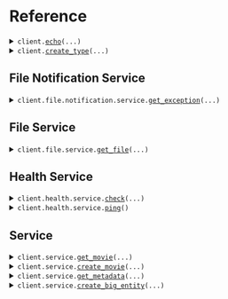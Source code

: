 # Reference
<details><summary><code>client.<a href="src/seed/base_client.py">echo</a>(...)</code></summary>
<dl>
<dd>

#### 🔌 Usage

<dl>
<dd>

<dl>
<dd>

```python
from seed import SeedExhaustive
from seed.environment import SeedExhaustiveEnvironment

client = SeedExhaustive(
    token="YOUR_TOKEN",
    environment=SeedExhaustiveEnvironment.PRODUCTION,
)
client.echo(
    request="Hello world!\\n\\nwith\\n\\tnewlines",
)

```
</dd>
</dl>
</dd>
</dl>

#### ⚙️ Parameters

<dl>
<dd>

<dl>
<dd>

**request:** `str` 
    
</dd>
</dl>

<dl>
<dd>

**request_options:** `typing.Optional[RequestOptions]` — Request-specific configuration.
    
</dd>
</dl>
</dd>
</dl>


</dd>
</dl>
</details>

<details><summary><code>client.<a href="src/seed/base_client.py">create_type</a>(...)</code></summary>
<dl>
<dd>

#### 🔌 Usage

<dl>
<dd>

<dl>
<dd>

```python
from seed import SeedExhaustive
from seed.environment import SeedExhaustiveEnvironment

client = SeedExhaustive(
    token="YOUR_TOKEN",
    environment=SeedExhaustiveEnvironment.PRODUCTION,
)
client.create_type(
    request="primitive",
)

```
</dd>
</dl>
</dd>
</dl>

#### ⚙️ Parameters

<dl>
<dd>

<dl>
<dd>

**request:** `Type` 
    
</dd>
</dl>

<dl>
<dd>

**request_options:** `typing.Optional[RequestOptions]` — Request-specific configuration.
    
</dd>
</dl>
</dd>
</dl>


</dd>
</dl>
</details>

## File Notification Service
<details><summary><code>client.file.notification.service.<a href="src/seed/file/notification/service/client.py">get_exception</a>(...)</code></summary>
<dl>
<dd>

#### 🔌 Usage

<dl>
<dd>

<dl>
<dd>

```python
from seed import SeedExhaustive
from seed.environment import SeedExhaustiveEnvironment

client = SeedExhaustive(
    token="YOUR_TOKEN",
    environment=SeedExhaustiveEnvironment.PRODUCTION,
)
client.file.notification.service.get_exception(
    notification_id="notification-hsy129x",
)

```
</dd>
</dl>
</dd>
</dl>

#### ⚙️ Parameters

<dl>
<dd>

<dl>
<dd>

**notification_id:** `str` 
    
</dd>
</dl>

<dl>
<dd>

**request_options:** `typing.Optional[RequestOptions]` — Request-specific configuration.
    
</dd>
</dl>
</dd>
</dl>


</dd>
</dl>
</details>

## File Service
<details><summary><code>client.file.service.<a href="src/seed/file/service/client.py">get_file</a>(...)</code></summary>
<dl>
<dd>

#### 📝 Description

<dl>
<dd>

<dl>
<dd>

This endpoint returns a file by its name.
</dd>
</dl>
</dd>
</dl>

#### 🔌 Usage

<dl>
<dd>

<dl>
<dd>

```python
from seed import SeedExhaustive
from seed.environment import SeedExhaustiveEnvironment

client = SeedExhaustive(
    token="YOUR_TOKEN",
    environment=SeedExhaustiveEnvironment.PRODUCTION,
)
client.file.service.get_file(
    filename="file.txt",
    x_file_api_version="0.0.2",
)

```
</dd>
</dl>
</dd>
</dl>

#### ⚙️ Parameters

<dl>
<dd>

<dl>
<dd>

**filename:** `str` — This is a filename
    
</dd>
</dl>

<dl>
<dd>

**x_file_api_version:** `str` 
    
</dd>
</dl>

<dl>
<dd>

**request_options:** `typing.Optional[RequestOptions]` — Request-specific configuration.
    
</dd>
</dl>
</dd>
</dl>


</dd>
</dl>
</details>

## Health Service
<details><summary><code>client.health.service.<a href="src/seed/health/service/client.py">check</a>(...)</code></summary>
<dl>
<dd>

#### 📝 Description

<dl>
<dd>

<dl>
<dd>

This endpoint checks the health of a resource.
</dd>
</dl>
</dd>
</dl>

#### 🔌 Usage

<dl>
<dd>

<dl>
<dd>

```python
from seed import SeedExhaustive
from seed.environment import SeedExhaustiveEnvironment

client = SeedExhaustive(
    token="YOUR_TOKEN",
    environment=SeedExhaustiveEnvironment.PRODUCTION,
)
client.health.service.check(
    id="id-3tey93i",
)

```
</dd>
</dl>
</dd>
</dl>

#### ⚙️ Parameters

<dl>
<dd>

<dl>
<dd>

**id:** `str` — The id to check
    
</dd>
</dl>

<dl>
<dd>

**request_options:** `typing.Optional[RequestOptions]` — Request-specific configuration.
    
</dd>
</dl>
</dd>
</dl>


</dd>
</dl>
</details>

<details><summary><code>client.health.service.<a href="src/seed/health/service/client.py">ping</a>()</code></summary>
<dl>
<dd>

#### 📝 Description

<dl>
<dd>

<dl>
<dd>

This endpoint checks the health of the service.
</dd>
</dl>
</dd>
</dl>

#### 🔌 Usage

<dl>
<dd>

<dl>
<dd>

```python
from seed import SeedExhaustive
from seed.environment import SeedExhaustiveEnvironment

client = SeedExhaustive(
    token="YOUR_TOKEN",
    environment=SeedExhaustiveEnvironment.PRODUCTION,
)
client.health.service.ping()

```
</dd>
</dl>
</dd>
</dl>

#### ⚙️ Parameters

<dl>
<dd>

<dl>
<dd>

**request_options:** `typing.Optional[RequestOptions]` — Request-specific configuration.
    
</dd>
</dl>
</dd>
</dl>


</dd>
</dl>
</details>

## Service
<details><summary><code>client.service.<a href="src/seed/service/client.py">get_movie</a>(...)</code></summary>
<dl>
<dd>

#### 🔌 Usage

<dl>
<dd>

<dl>
<dd>

```python
from seed import SeedExhaustive
from seed.environment import SeedExhaustiveEnvironment

client = SeedExhaustive(
    token="YOUR_TOKEN",
    environment=SeedExhaustiveEnvironment.PRODUCTION,
)
client.service.get_movie(
    movie_id="movie-c06a4ad7",
)

```
</dd>
</dl>
</dd>
</dl>

#### ⚙️ Parameters

<dl>
<dd>

<dl>
<dd>

**movie_id:** `MovieId` 
    
</dd>
</dl>

<dl>
<dd>

**request_options:** `typing.Optional[RequestOptions]` — Request-specific configuration.
    
</dd>
</dl>
</dd>
</dl>


</dd>
</dl>
</details>

<details><summary><code>client.service.<a href="src/seed/service/client.py">create_movie</a>(...)</code></summary>
<dl>
<dd>

#### 🔌 Usage

<dl>
<dd>

<dl>
<dd>

```python
from seed import SeedExhaustive
from seed.environment import SeedExhaustiveEnvironment

client = SeedExhaustive(
    token="YOUR_TOKEN",
    environment=SeedExhaustiveEnvironment.PRODUCTION,
)
client.service.create_movie(
    id="movie-c06a4ad7",
    prequel="movie-cv9b914f",
    title="The Boy and the Heron",
    from_="Hayao Miyazaki",
    rating=8.0,
    tag="tag-wf9as23d",
    metadata={
        "actors": ["Christian Bale", "Florence Pugh", "Willem Dafoe"],
        "releaseDate": "2023-12-08",
        "ratings": {"rottenTomatoes": 97, "imdb": 7.6},
    },
    revenue=1000000,
)

```
</dd>
</dl>
</dd>
</dl>

#### ⚙️ Parameters

<dl>
<dd>

<dl>
<dd>

**id:** `MovieId` 
    
</dd>
</dl>

<dl>
<dd>

**title:** `str` 
    
</dd>
</dl>

<dl>
<dd>

**from_:** `str` 
    
</dd>
</dl>

<dl>
<dd>

**rating:** `float` — The rating scale is one to five stars
    
</dd>
</dl>

<dl>
<dd>

**tag:** `Tag` 
    
</dd>
</dl>

<dl>
<dd>

**metadata:** `typing.Dict[str, typing.Optional[typing.Any]]` 
    
</dd>
</dl>

<dl>
<dd>

**revenue:** `int` 
    
</dd>
</dl>

<dl>
<dd>

**prequel:** `typing.Optional[MovieId]` 
    
</dd>
</dl>

<dl>
<dd>

**book:** `typing.Optional[str]` 
    
</dd>
</dl>

<dl>
<dd>

**request_options:** `typing.Optional[RequestOptions]` — Request-specific configuration.
    
</dd>
</dl>
</dd>
</dl>


</dd>
</dl>
</details>

<details><summary><code>client.service.<a href="src/seed/service/client.py">get_metadata</a>(...)</code></summary>
<dl>
<dd>

#### 🔌 Usage

<dl>
<dd>

<dl>
<dd>

```python
from seed import SeedExhaustive
from seed.environment import SeedExhaustiveEnvironment

client = SeedExhaustive(
    token="YOUR_TOKEN",
    environment=SeedExhaustiveEnvironment.PRODUCTION,
)
client.service.get_metadata(
    x_api_version="0.0.1",
    shallow=False,
    tag="development",
)

```
</dd>
</dl>
</dd>
</dl>

#### ⚙️ Parameters

<dl>
<dd>

<dl>
<dd>

**x_api_version:** `str` 
    
</dd>
</dl>

<dl>
<dd>

**shallow:** `typing.Optional[bool]` 
    
</dd>
</dl>

<dl>
<dd>

**tag:** `typing.Optional[typing.Union[str, typing.Sequence[str]]]` 
    
</dd>
</dl>

<dl>
<dd>

**request_options:** `typing.Optional[RequestOptions]` — Request-specific configuration.
    
</dd>
</dl>
</dd>
</dl>


</dd>
</dl>
</details>

<details><summary><code>client.service.<a href="src/seed/service/client.py">create_big_entity</a>(...)</code></summary>
<dl>
<dd>

#### 🔌 Usage

<dl>
<dd>

<dl>
<dd>

```python
import datetime
import uuid

from seed import SeedExhaustive
from seed.commons.types import Data_String, EventInfo_Metadata, Metadata
from seed.environment import SeedExhaustiveEnvironment
from seed.types import (
    Actor,
    Directory,
    Entity,
    Exception_Generic,
    ExtendedMovie,
    File,
    Metadata_Html,
    Migration,
    Moment,
    Node,
    Test_And,
    Tree,
)

client = SeedExhaustive(
    token="YOUR_TOKEN",
    environment=SeedExhaustiveEnvironment.PRODUCTION,
)
client.service.create_big_entity(
    cast_member=Actor(
        name="name",
        id="id",
    ),
    extended_movie=ExtendedMovie(
        cast=["cast", "cast"],
        id="id",
        prequel="prequel",
        title="title",
        from_="from",
        rating=1.1,
        tag="tag",
        book="book",
        metadata={"metadata": {"key": "value"}},
        revenue=1000000,
    ),
    entity=Entity(
        type="primitive",
        name="name",
    ),
    metadata=Metadata_Html(value="metadata"),
    common_metadata=Metadata(
        id="id",
        data={"data": "data"},
        json_string="jsonString",
    ),
    event_info=EventInfo_Metadata(
        id="id",
        data={"data": "data"},
        json_string="jsonString",
    ),
    data=Data_String(value="data"),
    migration=Migration(
        name="name",
        status="RUNNING",
    ),
    exception=Exception_Generic(
        exception_type="exceptionType",
        exception_message="exceptionMessage",
        exception_stacktrace="exceptionStacktrace",
    ),
    test=Test_And(value=True),
    node=Node(
        name="name",
        nodes=[
            Node(
                name="name",
                nodes=[
                    Node(
                        name="name",
                        nodes=[],
                        trees=[],
                    ),
                    Node(
                        name="name",
                        nodes=[],
                        trees=[],
                    ),
                ],
                trees=[
                    Tree(
                        nodes=[],
                    ),
                    Tree(
                        nodes=[],
                    ),
                ],
            ),
            Node(
                name="name",
                nodes=[
                    Node(
                        name="name",
                        nodes=[],
                        trees=[],
                    ),
                    Node(
                        name="name",
                        nodes=[],
                        trees=[],
                    ),
                ],
                trees=[
                    Tree(
                        nodes=[],
                    ),
                    Tree(
                        nodes=[],
                    ),
                ],
            ),
        ],
        trees=[
            Tree(
                nodes=[
                    Node(
                        name="name",
                        nodes=[],
                        trees=[],
                    ),
                    Node(
                        name="name",
                        nodes=[],
                        trees=[],
                    ),
                ],
            ),
            Tree(
                nodes=[
                    Node(
                        name="name",
                        nodes=[],
                        trees=[],
                    ),
                    Node(
                        name="name",
                        nodes=[],
                        trees=[],
                    ),
                ],
            ),
        ],
    ),
    directory=Directory(
        name="name",
        files=[
            File(
                name="name",
                contents="contents",
            ),
            File(
                name="name",
                contents="contents",
            ),
        ],
        directories=[
            Directory(
                name="name",
                files=[
                    File(
                        name="name",
                        contents="contents",
                    ),
                    File(
                        name="name",
                        contents="contents",
                    ),
                ],
                directories=[
                    Directory(
                        name="name",
                        files=[],
                        directories=[],
                    ),
                    Directory(
                        name="name",
                        files=[],
                        directories=[],
                    ),
                ],
            ),
            Directory(
                name="name",
                files=[
                    File(
                        name="name",
                        contents="contents",
                    ),
                    File(
                        name="name",
                        contents="contents",
                    ),
                ],
                directories=[
                    Directory(
                        name="name",
                        files=[],
                        directories=[],
                    ),
                    Directory(
                        name="name",
                        files=[],
                        directories=[],
                    ),
                ],
            ),
        ],
    ),
    moment=Moment(
        id=uuid.UUID(
            "d5e9c84f-c2b2-4bf4-b4b0-7ffd7a9ffc32",
        ),
        date=datetime.date.fromisoformat(
            "2023-01-15",
        ),
        datetime=datetime.datetime.fromisoformat(
            "2024-01-15 09:30:00+00:00",
        ),
    ),
)

```
</dd>
</dl>
</dd>
</dl>

#### ⚙️ Parameters

<dl>
<dd>

<dl>
<dd>

**cast_member:** `typing.Optional[CastMember]` 
    
</dd>
</dl>

<dl>
<dd>

**extended_movie:** `typing.Optional[ExtendedMovie]` 
    
</dd>
</dl>

<dl>
<dd>

**entity:** `typing.Optional[Entity]` 
    
</dd>
</dl>

<dl>
<dd>

**metadata:** `typing.Optional[Metadata]` 
    
</dd>
</dl>

<dl>
<dd>

**common_metadata:** `typing.Optional[Metadata]` 
    
</dd>
</dl>

<dl>
<dd>

**event_info:** `typing.Optional[EventInfo]` 
    
</dd>
</dl>

<dl>
<dd>

**data:** `typing.Optional[Data]` 
    
</dd>
</dl>

<dl>
<dd>

**migration:** `typing.Optional[Migration]` 
    
</dd>
</dl>

<dl>
<dd>

**exception:** `typing.Optional[Exception]` 
    
</dd>
</dl>

<dl>
<dd>

**test:** `typing.Optional[Test]` 
    
</dd>
</dl>

<dl>
<dd>

**node:** `typing.Optional[Node]` 
    
</dd>
</dl>

<dl>
<dd>

**directory:** `typing.Optional[Directory]` 
    
</dd>
</dl>

<dl>
<dd>

**moment:** `typing.Optional[Moment]` 
    
</dd>
</dl>

<dl>
<dd>

**request_options:** `typing.Optional[RequestOptions]` — Request-specific configuration.
    
</dd>
</dl>
</dd>
</dl>


</dd>
</dl>
</details>


